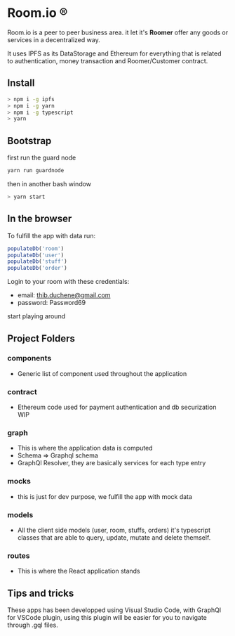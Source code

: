 # Room.io ® 

Room.io is a peer to peer business area. it let it's **Roomer** offer any goods or services in a decentralized way.

It uses IPFS as its DataStorage and Ethereum for everything that is related to authentication, money transaction and Roomer/Customer contract.


## Install
```bash
> npm i -g ipfs
> npm i -g yarn
> npm i -g typescript
> yarn
```

## Bootstrap
first run the guard node
```bash
yarn run guardnode
```
then in another bash window
```bash
> yarn start
```

## In the browser
To fulfill the app with data run:

```JavaScript
populateDb('room')
populateDb('user')
populateDb('stuff')
populateDb('order')
```

Login to your room with these credentials:
- email: thib.duchene@gmail.com
- password: Password69

start playing around


## Project Folders
### components
- Generic list of component used throughout the application

### contract
- Ethereum code used for payment authentication and db securization WIP

### graph
- This is where the application data is computed
- Schema => Graphql schema
- GraphQl Resolver, they are basically services for each type entry

### mocks
- this is just for dev purpose, we fulfill the app with mock data

### models
- All the client side models (user, room, stuffs, orders) it's typescript classes that are able to query, update, mutate and delete themself.

### routes
- This is where the React application stands


## Tips and tricks
These apps has been developped using Visual Studio Code, with GraphQl for VSCode plugin, using this plugin will be easier for you to navigate through .gql files.